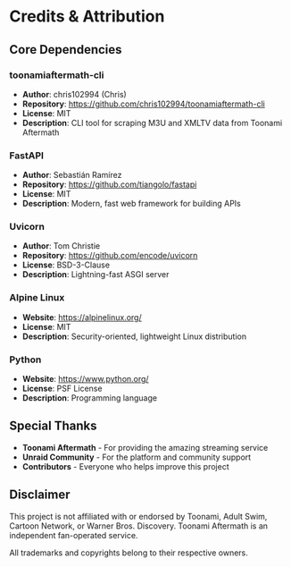 # Credits & Attribution

## Core Dependencies

### toonamiaftermath-cli
- **Author**: chris102994 (Chris)
- **Repository**: https://github.com/chris102994/toonamiaftermath-cli
- **License**: MIT
- **Description**: CLI tool for scraping M3U and XMLTV data from Toonami Aftermath

### FastAPI
- **Author**: Sebastián Ramírez
- **Repository**: https://github.com/tiangolo/fastapi
- **License**: MIT
- **Description**: Modern, fast web framework for building APIs

### Uvicorn
- **Author**: Tom Christie
- **Repository**: https://github.com/encode/uvicorn
- **License**: BSD-3-Clause
- **Description**: Lightning-fast ASGI server

### Alpine Linux
- **Website**: https://alpinelinux.org/
- **License**: MIT
- **Description**: Security-oriented, lightweight Linux distribution

### Python
- **Website**: https://www.python.org/
- **License**: PSF License
- **Description**: Programming language

## Special Thanks

- **Toonami Aftermath** - For providing the amazing streaming service
- **Unraid Community** - For the platform and community support
- **Contributors** - Everyone who helps improve this project

## Disclaimer

This project is not affiliated with or endorsed by Toonami, Adult Swim, Cartoon Network, or Warner Bros. Discovery. Toonami Aftermath is an independent fan-operated service.

All trademarks and copyrights belong to their respective owners.
